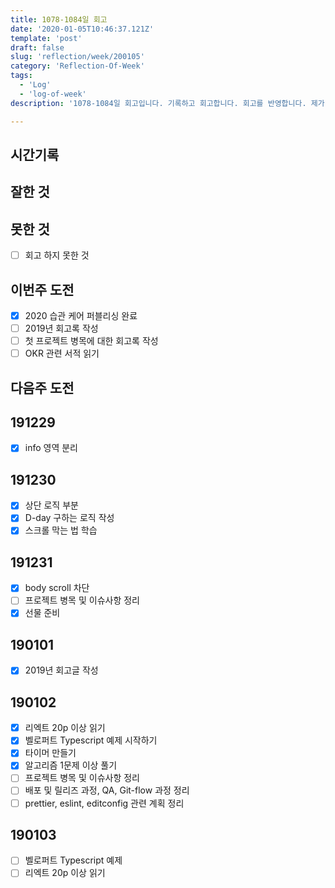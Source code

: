 ```yaml
---
title: 1078-1084일 회고
date: '2020-01-05T10:46:37.121Z'
template: 'post'
draft: false
slug: 'reflection/week/200105'
category: 'Reflection-Of-Week'
tags:
  - 'Log'
  - 'log-of-week'
description: '1078-1084일 회고입니다. 기록하고 회고합니다. 회고를 반영합니다. 제가 자라는 방식입니다.'

---
```


## 시간기록 



## 잘한 것



## 못한 것

- [ ] 회고 하지 못한 것 

## 이번주 도전

- [x] 2020 습관 케어 퍼블리싱 완료 
- [ ] 2019년 회고록 작성
- [ ] 첫 프로젝트 병목에 대한 회고록 작성 
- [ ] OKR 관련 서적 읽기 

## 다음주 도전

## 191229

- [x] info 영역 분리 

## 191230

- [x] 상단 로직 부분 
- [x] D-day 구하는 로직 작성 
- [x] 스크롤 막는 법 학습 

## 191231 

- [x] body scroll 차단 
- [ ] 프로젝트 병목 및 이슈사항 정리 
- [x] 선물 준비 

## 190101

- [x] 2019년 회고글 작성

## 190102

- [x] 리엑트 20p 이상 읽기
- [x] 벨로퍼트 Typescript 예제 시작하기 
- [x] 타이머 만들기 
- [x] 알고리즘 1문제 이상 풀기 
- [ ] 프로젝트 병목 및 이슈사항 정리 
- [ ] 배포 및 릴리즈 과정, QA, Git-flow 과정 정리 
- [ ] prettier, eslint, editconfig 관련 계획 정리 

## 190103

- [ ] 벨로퍼트 Typescript 예제 
- [ ] 리엑트 20p 이상 읽기